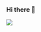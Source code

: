 

### Hi there 👋

<img src="https://img.shields.io/badge/typescript-blue?style=plastic&logo=blue&logoColor=blue"/>
